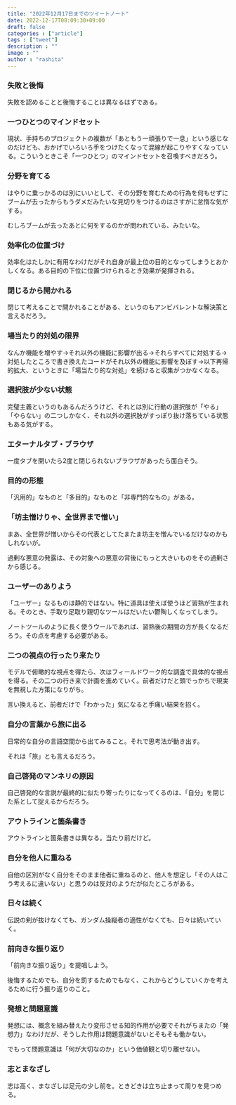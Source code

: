 ```yaml
---
title: "2022年12月17日までのツイートノート"
date: 2022-12-17T08:09:30+09:00
draft: false
categories : ["article"]
tags : ["tweet"]
description : ""
image : ""
author : "rashita"
---
```


### 失敗と後悔

失敗を認めることと後悔することは異なるはずである。

### 一つひとつのマインドセット

現状、手持ちのプロジェクトの複数が「あともう一頑張りで一息」という感じなのだけども、おかげでいろいろ手をつけたくなって混線が起こりやすくなっている。こういうときこそ「一つひとつ」のマインドセットを召喚すべきだろう。

### 分野を育てる

はやりに乗っかるのは別にいいとして、その分野を育むための行為を何もせずにブームが去ったからもうダメだみたいな見切りをつけるのはさすがに怠惰な気がする。

むしろブームが去ったあとに何をするのかが問われている、みたいな。

### 効率化の位置づけ

効率化はたしかに有用なわけだがそれ自身が最上位の目的となってしまうとおかしくなる。ある目的の下位に位置づけられるとき効果が発揮される。

### 閉じるから開かれる

閉じて考えることで開かれることがある、というのもアンビバレントな解決策と言えるだろう。

### 場当たり的対処の限界

なんか機能を増やす→それ以外の機能に影響が出る→それらすべてに対処する→対処したところで書き換えたコードがそれ以外の機能に影響を及ぼす→以下再帰的拡大、というときに「場当たり的な対処」を続けると収集がつかなくなる。

### 選択肢が少ない状態

完璧主義というのもあるんだろうけど、それとは別に行動の選択肢が「やる」「やらない」の二つしかなく、それ以外の選択肢がすっぽり抜け落ちている状態もある気がする。

### エターナルタブ・ブラウザ

一度タブを開いたら2度と閉じられないブラウザがあったら面白そう。

### 目的の形態

「汎用的」なものと「多目的」なものと「非専門的なもの」がある。

### 「坊主憎けりゃ、全世界まで憎い」

まあ、全世界が憎いからその代表としてたまたま坊主を憎んでいるだけなのかもしれないが。

過剰な悪意の発露は、その対象への悪意の背後にもっと大きいものをその過剰さから感じる。

### ユーザーのありよう

「ユーザー」なるものは静的ではない。特に道具は使えば使うほど習熟が生まれる。そのとき、手取り足取り親切なツールはだいたい鬱陶しくなってしまう。

ノートツールのように長く使うウールであれば、習熟後の期間の方が長くなるだろう。その点を考慮する必要がある。

### 二つの視点の行ったり来たり

モデルで俯瞰的な視点を得たら、次はフィールドワーク的な調査で具体的な視点を得る。その二つの行き来で計画を進めていく。前者だけだと頭でっかちで現実を無視した方策になりがち。

言い換えると、前者だけで「わかった」気になると手痛い結果を招く。

### 自分の言葉から旅に出る

日常的な自分の言語空間から出てみること。それで思考法が動き出す。

それは「旅」とも言えるだろう。

### 自己啓発のマンネリの原因

自己啓発的な言説が最終的に似たり寄ったりになってくるのは、「自分」を閉じた系として捉えるからだろう。

### アウトラインと箇条書き

アウトラインと箇条書きは異なる。当たり前だけど。

### 自分を他人に重ねる

自他の区別がなく自分をそのまま他者に重ねるのと、他人を想定し「その人はこう考えるに違いない」と思うのは反対のようだが似たところがある。

### 日々は続く

伝説の剣が抜けなくても、ガンダム操縦者の適性がなくても、日々は続いていく。

### 前向きな振り返り

「前向きな振り返り」を提唱しよう。

後悔するためでも、自分を罰するためでもなく、これからどうしていくかを考えるために行う振り返りのこと。

### 発想と問題意識

発想には、概念を組み替えたり変形させる知的作用が必要でそれがちまたの「発想力」なわけだが、そうした作用は問題意識がないとそもそも働かない。

でもって問題意識は「何が大切なのか」という価値観と切り離せない。

### 志とまなざし

志は高く、まなざしは足元の少し前を。ときどきは立ち止まって周りを見つめる。